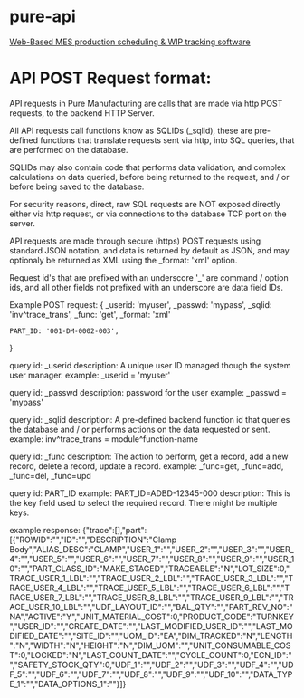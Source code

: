 # pure-api
[Web-Based MES production scheduling & WIP tracking software](https://www.puremfg.net)

API POST Request format:
========================
API requests in Pure Manufacturing are calls that are made via http POST requests, to the backend HTTP Server.

All API requests call functions know as SQLIDs (_sqlid), these are pre-defined functions that translate requests sent via http, into SQL queries, that are performed on the database.

SQLIDs may also contain code that performs data validation, and complex calculations on data queried, before being returned to the request, and / or before being saved to the database.

For security reasons, direct, raw SQL requests are NOT exposed directly either via http request, or via connections to the database TCP port on the server.

API requests are made through secure (https) POST requests using standard JSON notation, and data is returned by default as JSON, and may optionaly be returned as XML using the _format: 'xml' option.

Request id's that are prefixed with an underscore '_' are command / option ids, and all other fields not prefixed with an underscore are data field IDs.

Example POST request: 
{
	_userid: 'myuser',
	_passwd: 'mypass',
	_sqlid: 'inv^trace_trans',
	_func: 'get',
	_format: 'xml'
	
	PART_ID: '001-DM-0002-003',
	
}

query id: _userid
description: A unique user ID managed though the system user manager.
example: _userid = 'myuser'

query id: _passwd
description: password for the user
example: _passwd = 'mypass'

query id: _sqlid
description: A pre-defined backend function id that queries the database and / or performs actions on the data requested or sent.
example: inv^trace_trans = module^function-name

query id: _func
description: The action to perform, get a record, add a new record, delete a record, update a record.
example: _func=get, _func=add, _func=del, _func=upd

query id: PART_ID
example: PART_ID=ADBD-12345-000
description: This is the key field used to select the required record. There might be multiple keys.

example response: {"trace":[],"part":[{"ROWID":"","ID":"","DESCRIPTION":"Clamp Body","ALIAS_DESC":"CLAMP","USER_1":"","USER_2":"","USER_3":"","USER_4":"","USER_5":"","USER_6":"","USER_7":"","USER_8":"","USER_9":"","USER_10":"","PART_CLASS_ID":"MAKE_STAGED","TRACEABLE":"N","LOT_SIZE":0,"TRACE_USER_1_LBL":"","TRACE_USER_2_LBL":"","TRACE_USER_3_LBL":"","TRACE_USER_4_LBL":"","TRACE_USER_5_LBL":"","TRACE_USER_6_LBL":"","TRACE_USER_7_LBL":"","TRACE_USER_8_LBL":"","TRACE_USER_9_LBL":"","TRACE_USER_10_LBL":"","UDF_LAYOUT_ID":"","BAL_QTY":"","PART_REV_NO":"NA","ACTIVE":"Y","UNIT_MATERIAL_COST":0,"PRODUCT_CODE":"TURNKEY","USER_ID":"","CREATE_DATE":"","LAST_MODIFIED_USER_ID":"","LAST_MODIFIED_DATE":"","SITE_ID":"","UOM_ID":"EA","DIM_TRACKED":"N","LENGTH":"N","WIDTH":"N","HEIGHT":"N","DIM_UOM":"","UNIT_CONSUMABLE_COST":0,"LOCKED":"N","LAST_COUNT_DATE":"","CYCLE_COUNT":0,"ECN_ID":"","SAFETY_STOCK_QTY":0,"UDF_1":"","UDF_2":"","UDF_3":"","UDF_4":"","UDF_5":"","UDF_6":"","UDF_7":"","UDF_8":"","UDF_9":"","UDF_10":"","DATA_TYPE_1":"","DATA_OPTIONS_1":""}]}


